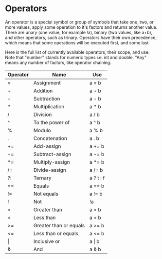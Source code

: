 # Operators

An operator is a special symbol or group of symbols that take one, two, or more values, apply some operation to it's factors and returns another value.
There are unary (one value, for example !a), binary (two values, like a+b), and other operators, such as trinary.
Operators have their own precedence, which means that some operations will be executed first, and some last.

Here is the full list of currently available operators, their scope, and use.
Note that "number" stands for numeric types i.e. int and double.
"Any" means any number of factors, like operator chaining.

Operator | Name                   | Use
---------|------------------------|-----------
\=       | Assignment             | a = b
\+       | Addition               | a + b
\-       | Subtraction            | a - b
\*       | Multiplication         | a * b
/       | Division               | a / b
^       | To the power of        | a ^ b
%       | Modulo                 | a % b
\.       | Concatenation          | a . b
\+=      | Add-assign             | a += b
\-=      | Subtract-assign        | a -= b
\*=      | Multiply-assign        | a \*= b
/=      | Divide-assign          | a /= b
?:      | Ternary                | a ? t : f
\==      | Equals                 | a == b
\!=      | Not equals             | a != b
\!       | Not                    | !a
\>       | Greater than           | a > b
\<       | Less than              | a < b
\>=      | Greater than or equals | a >= b
\<=      | Less than or equals    | a <= b
\|       | Inclusive or           | a \| b
&       | And                    | a & b

